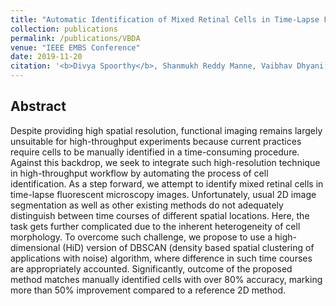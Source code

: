```yaml
---
title: "Automatic Identification of Mixed Retinal Cells in Time-Lapse Fluorescent Microscopy Images using High-Dimensional DBSCAN"
collection: publications
permalink: /publications/VBDA
venue: "IEEE EMBS Conference"
date: 2019-11-20
citation: '<b>Divya Spoorthy</b>, Shanmukh Reddy Manne, Vaibhav Dhyani, Sarpras Swain, Shahna Shahulhameed, Siddhartha Mishra, Inderjeet Kaur, Lopamudra Giri, Soumya Jana <i>EMBS 2019.</i>'
---
```


## Abstract
Despite providing high spatial resolution, functional imaging remains largely unsuitable for high-throughput experiments because current practices require cells to be manually identified in a time-consuming procedure. Against this backdrop, we seek to integrate such high-resolution technique in high-throughput workflow by automating the process of cell identification. As a step forward, we attempt to identify mixed retinal cells in time-lapse fluorescent microscopy images. Unfortunately, usual 2D image segmentation as well as other existing methods do not adequately distinguish between time courses of different spatial locations. Here, the task gets further complicated due to the inherent heterogeneity of cell morphology. To overcome such challenge, we propose to use a high-dimensional (HiD) version of DBSCAN (density based spatial clustering of applications with noise) algorithm, where difference in such time courses are appropriately accounted. Significantly, outcome of the proposed method matches manually identified cells with over 80% accuracy, marking more than 50% improvement compared to a reference 2D method.
